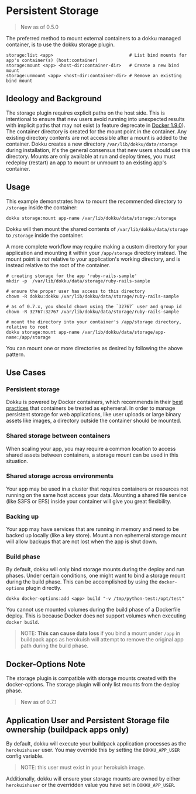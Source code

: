 # Persistent Storage

> New as of 0.5.0

The preferred method to mount external containers to a dokku managed container, is to use the dokku storage plugin.


```
storage:list <app>                             # List bind mounts for app's container(s) (host:container)
storage:mount <app> <host-dir:container-dir>   # Create a new bind mount
storage:unmount <app> <host-dir:container-dir> # Remove an existing bind mount
```

## Ideology and Background

The storage plugin requires explicit paths on the host side. This is intentional to ensure that new users avoid running into unexpected results with implicit paths that may not exist (a feature deprecate in [Docker 1.9.0](https://github.com/docker/docker/releases/tag/v1.9.0])). The container directory is created for the mount point in the container. Any existing directory contents are not accessible after a mount is added to the container. Dokku creates a new directory `/var/lib/dokku/data/storage` during installation, it's the general consensus that new users should use this directory. Mounts are only available at run and deploy times, you must redeploy (restart) an app to mount or unmount to an existing app's container.

## Usage

This example demonstrates how to mount the recommended directory to `/storage` inside the container:

```shell
dokku storage:mount app-name /var/lib/dokku/data/storage:/storage
```

Dokku will then mount the shared contents of `/var/lib/dokku/data/storage` to `/storage` inside the container.

A more complete workflow may require making a custom directory for your application and mounting it within your `/app/storage` directory instead. The mount point is *not* relative to your application's working directory, and is instead relative to the root of the container.

```shell
# creating storage for the app 'ruby-rails-sample'
mkdir -p  /var/lib/dokku/data/storage/ruby-rails-sample

# ensure the proper user has access to this directory
chown -R dokku:dokku /var/lib/dokku/data/storage/ruby-rails-sample

# as of 0.7.x, you should chown using the `32767` user and group id
chown -R 32767:32767 /var/lib/dokku/data/storage/ruby-rails-sample

# mount the directory into your container's /app/storage directory, relative to root
dokku storage:mount app-name /var/lib/dokku/data/storage/app-name:/app/storage
```

You can mount one or more directories as desired by following the above pattern.

## Use Cases

### Persistent storage

Dokku is powered by Docker containers, which recommends in their [best practices](https://docs.docker.com/engine/userguide/eng-image/dockerfile_best-practices/#containers-should-be-ephemeral) that containers be treated as ephemeral. In order to manage persistent storage for web applications, like user uploads or large binary assets like images, a directory outside the container should be mounted.

### Shared storage between containers

When scaling your app, you may require a common location to access shared assets between containers, a storage mount can be used in this situation.

### Shared storage across environments

Your app may be used in a cluster that requires containers or resources not running on the same host access your data. Mounting a shared file service (like S3FS or EFS) inside your container will give you great flexibility.

### Backing up

Your app may have services that are running in memory and need to be backed up locally (like a key store). Mount a non ephemeral storage mount will allow backups that are not lost when the app is shut down.

### Build phase

By default, dokku will only bind storage mounts during the deploy and run phases. Under certain conditions, one might want to bind a storage mount during the build phase. This can be accomplished by using the `docker-options` plugin directly.

```shell
dokku docker-options:add <app> build "-v /tmp/python-test:/opt/test"
```

You cannot use mounted volumes during the build phase of a Dockerfile deploy. This is because Docker does not support volumes when executing `docker build`.

> NOTE: **This can cause data loss** if you bind a mount under `/app` in buildpack apps as herokuish will attempt to remove the original app path during the build phase.

## Docker-Options Note

The storage plugin is compatible with storage mounts created with the docker-options. The storage plugin will only list mounts from the deploy phase.


> New as of 0.7.1

## Application User and Persistent Storage file ownership (buildpack apps only)

By default, dokku will execute your buildpack application processes as the `herokuishuser` user. You may override this by setting the `DOKKU_APP_USER` config variable.

> NOTE: this user must exist in your herokuish image.

Additionally, dokku will ensure your storage mounts are owned by either `herokuishuser` or the overridden value you have set in `DOKKU_APP_USER`.
